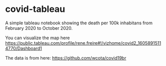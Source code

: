 # covid-tableau

A simple tableau notebook showing the death per 100k inhabitans from February 2020 to October 2020.

You can visualize the map here https://public.tableau.com/profile/rene.freire#!/vizhome/covid2_16058915114770/Dashboard1

The data is from here: https://github.com/wcota/covid19br
